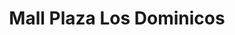 ---
title: "Mall Plaza Los Dominicos"
url: /las-condes/mall-plaza-los-dominicos/
shop: Einkaufszentrum
---